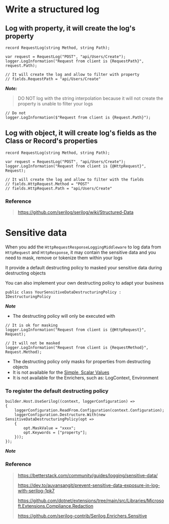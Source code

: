﻿
# Write a structured log

## Log with property, it will create the log's property
```
record RequestLog(string Method, string Path);

var request = RequestLog("POST", "api/Users/Create");
logger.LogInformation("Request from client is {RequestPath}", request.Path);

// It will create the log and allow to filter with property
// fields.RequestPath = "api/Users/Create"
```

***Note:***

> DO NOT log with the string interpolation because it will not create the property is unable to filter your logs

```
// Do not
logger.LogInformation($"Request from client is {Request.Path}");
```

## Log with object, it will create log's fields as the Class or Record's properties

```
record RequestLog(string Method, string Path);

var request = RequestLog("POST", "api/Users/Create");
logger.LogInformation("Request from client is {@HttpRequest}", Request);

// It will create the log and allow to filter with the fields
// fields.HttpRequest.Method = "POST"
// fields.HttpRequest.Path = "api/Users/Create"
```

### Reference
> https://github.com/serilog/serilog/wiki/Structured-Data

# Sensitive data

When you add the `HttpRequestResponseLoggingMiddleware` to log data from `HttpRequest` and `HttpResponse`, it may contain the sensitive data and you need to mask, remove or tokenize them within your logs

It provide a default destructing policy to masked your sensitive data during destructing objects

You can also implement your own destructing policy to adapt your business
```
public class YourSensitiveDataDestructuringPolicy : IDestructuringPolicy
```

***Note***

- The destructing policy will only be executed with
```
// It is ok for masking
logger.LogInformation("Request from client is {@HttpRequest}", Request);

// It will not be masked
logger.LogInformation("Request from client is {RequestMethod}", Request.Method);
```

- The destructing policy only masks for properties from destructing objects
- It is not available for the [Simple, Scalar Values](https://github.com/serilog/serilog/wiki/Structured-Data)
- It is not available for the Enrichers, such as: LogContext, Environment

### To register the default destructing policy

```
builder.Host.UseSerilog((context, loggerConfiguration) =>
{
    loggerConfiguration.ReadFrom.Configuration(context.Configuration);
    loggerConfiguration.Destructure.With(new SensitiveDataDestructuringPolicy(opt =>
    {
        opt.MaskValue = "xxxx";
        opt.Keywords = ["property"];
    }));
});
```

***Note***

### Reference
> https://betterstack.com/community/guides/logging/sensitive-data/
>
> https://dev.to/auvansangit/prevent-sensitive-data-exposure-in-log-with-serilog-1pk7
>
> https://github.com/dotnet/extensions/tree/main/src/Libraries/Microsoft.Extensions.Compliance.Redaction
>
> https://github.com/serilog-contrib/Serilog.Enrichers.Sensitive